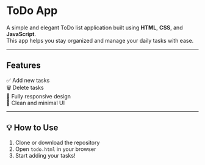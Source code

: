 #  ToDo App

A simple and elegant ToDo list application built using **HTML**, **CSS**, and **JavaScript**.  
This app helps you stay organized and manage your daily tasks with ease.

---

##  Features

✅ Add new tasks  
🗑️ Delete tasks  
📱 Fully responsive design  
🎨 Clean and minimal UI

---

## 💡 How to Use

1. Clone or download the repository  
2. Open `todo.html` in your browser  
3. Start adding your tasks!



